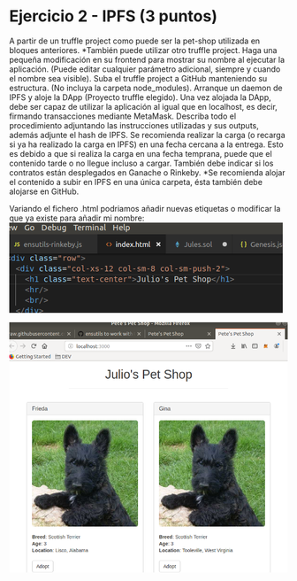 # Ejercicio 2 - IPFS (3 puntos)
A partir de un truffle project como puede ser la pet-shop utilizada en bloques anteriores.
*También puede utilizar otro truffle project.
Haga una pequeña modificación en su frontend para mostrar su nombre al ejecutar la
aplicación. (Puede editar cualquier parámetro adicional, siempre y cuando el nombre sea
visible).
Suba el truffle project a GitHub manteniendo su estructura. (No incluya la carpeta
node_modules).
Arranque un daemon de IPFS y aloje la DApp (Proyecto truffle elegido).
Una vez alojada la DApp, debe ser capaz de utilizar la aplicación al igual que en localhost,
es decir, firmando transacciones mediante MetaMask.
Describa todo el procedimiento adjuntando las instrucciones utilizadas y sus outputs,
además adjunte el hash de IPFS. Se recomienda realizar la carga (o recarga si ya ha
realizado la carga en IPFS) en una fecha cercana a la entrega. Esto es debido a que si
realiza la carga en una fecha temprana, puede que el contenido tarde o no llegue incluso
a cargar. También debe indicar si los contratos están desplegados en Ganache o
Rinkeby.
*Se recomienda alojar el contenido a subir en IPFS en una única carpeta, ésta también
debe alojarse en GitHub.

Variando el fichero .html podriamos añadir nuevas etiquetas o modificar la que ya existe para añadir mi nombre:
![Inicializar Blockchain](Imagenes/FicheroHTML.png)  

![Inicializar Blockchain](Imagenes/Julios_Pet_Shop.png) 